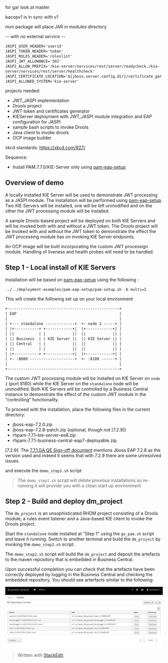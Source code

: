 

for gar look at master

bacopv1 is in sync with v1

mvn package will place JAR in modules directory

-- with no external service -- 

```
JASPI_USER_HEADER='userid'
JASPI_TOKEN_HEADER='token'
JASPI_ROLES_HEADER='roleslist'
JASPI_JWT_ALLOWANCE='302'
JASPI_ALLOW_PREFIX='/kie-server/services/rest/server/readycheck,/kie-server/services/rest/server/healthcheck'
JASPI_CERTIFICATE_LOCATION='${jboss.server.config.dir}/certificate_gar.pem'
JASPI_ALLOWED_SYSTEM='kie-server'
```

projects needed:
- JWT_JASPI implementation
- Drools project
- JWT token and certificates generator
- KIEServer deployment with JWT_JASPI module integration and EAP configuration for JASPI
- sample bash scripts to invoke Drools
- Java client to invoke drools
- OCP image builder

xkcd standards: https://xkcd.com/927/

Sequence:

- Install PAM.7.7.0/KIE-Server only using [pam-eap-setup](https://github.com/redhat-cop/businessautomation-cop/tree/master/deployment-examples/pam-eap-setup)


## Overview of demo

A locally installed KIE Server will be used to demonstrate JWT processing as a JASPI module.
The installation will be performed using [pam-eap-setup](https://github.com/redhat-cop/businessautomation-cop/tree/master/deployment-examples/pam-eap-setup). Two KIE Servers will be installed, one will be left unmodified and on the other the JWT processing module will be installed.

A sample Drools-based project will be deployed on both KIE Servers and will be invoked both with and without a JWT token.
The Drools project will be invoked with and without the JWT token to demonstrate the effect the JWT processing module has on invoking KIE Server endpoints.

An OCP image will be built incorporating the custom JWT processign module. Handling of liveness and health probes will need to be handled.


## Step 1 - Local install of KIE Servers

Installation will be based on [pam-eap-setup](https://github.com/redhat-cop/businessautomation-cop/tree/master/deployment-examples/pam-eap-setup) using the following :

```
../../deployment-examples/pam-eap-setup/pam-setup.sh -b multi=2
```

This will create the following set up on your local environment

```
+--------------------------------------------------+
| EAP                                              |
|                                                  |
| +--- standalone -------------+  +- node 2 -----+ |
| |+-----------+ +------------+|  |+------------+| |
| ||           | |            ||  ||            || |
| || Business  | | KIE Server ||  || KIE Server || |
| || Central   | |            ||  ||            || |
| ||           | |            ||  ||            || |
| |+-----------+ +------------+|  |+------------+| |
| +- :8080 --------------------+  +- :8180 ------+ |
|                                                  |
+--------------------------------------------------+
```

The custom JWT processing module will be installed on KIE Server on `node 2` (port 8180) while the KIE Server on the `standalone` node will be unmodified. Both KIE Servers will be controlled by a Business Central instance to demonstrate the effect of the custom JWT module in the "controlling" functionality.

To proceed with the installation, place the following files in the current directory:

- jboss-eap-7.2.0.zip
- jboss-eap-7.2.8-patch.zip (optional, though not [7.2.9])
- rhpam-7.7.1-kie-server-ee8.zip
- rhpam-7.7.1-business-central-eap7-deployable.zip

[7.2.9]: The [7.7.1.GA QE Sign-off document](https://source.redhat.com/groups/public/baqe/mojo_migrated/red_hat_business_automation_771ga_qe_sign_off) mentions Jboss EAP 7.2.8 as the version used and indeed it seems that with 7.2.9 there are some unresolved issues.

and execute the `demo_step1.sh` script
> The `demo_step1.sh` script will delete previous installations so re-running it will provide you with a clean start up environment

## Step 2 - Build and deploy dm_project

The `dm_project` is an unsophisticated RHDM project consisting of a Drools module, a rules event listener and a Java-based KIE client to invoke the Drools project.

Start the `standalone` node installed at "Step 1" using the `go_pam.sh` script and leave it running. Switch to another terminal and build the `dm_project` by invoking the `demo_step2.sh` script.

The `demo_step2.sh` script will build the `dm_project` and deposit the artefacts to the maven repository that is embedded in Business Central.

Upon successful completion you can check that the artefacts have been correctly deployed by logging in the Business Central and checking the embedded repository. You should see arterfacts similar to the following:

![]( images/bc_maven_repo_dm_project.png)


> Written with [StackEdit](https://stackedit.io/).

